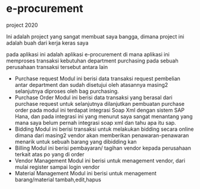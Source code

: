 # e-procurement
project 2020

Ini adalah project yang sangat membuat saya bangga,
dimana project ini adalah buah dari kerja keras saya

pada aplikasi ini adalah aplikasi e-procurement
di mana aplikasi ini memproses transaksi kebutuhan department purchasing pada sebuah perusahaan
transaksi tersebut antara lain 
- Purchase request
  Modul ini berisi data transaksi request pembelian antar department dan sudah disetujui oleh atasannya masing2 
  selanjutnya diproses oleh bag purchasing.
- Purchase Order
  Modul ini berisi data transaksi yang berasal dari purchase request untuk selanjutnya dilanjutkan pembuatan purchase order 
  pada modul ini terdapat integrasi Soap Xml dengan sistem SAP Hana, dan pada integrasi ini yang menurut saya sangat menantang 
  yang mana saya belum pernah integrasi soap xml dan tahu apa itu sap.
- Bidding 
  Modul ini berisi transaksi untuk melakukan bidding secara online 
  dimana dari masing2 vendor akan memberikan penawaran-penawaran menarik untuk sebuah barang yang dibidding kan
- Billing
  Modul ini berisi pembayaran/ tagihan vendor kepada perusahaan terkait atas po yang di order
- Vendor Management
  Modul ini berisi untuk menagement vendor, dari mulai register sampai login vendor
- Material Management
  Modul ini berisi untuk menagement barang/material
  tambah,edit,hapus
